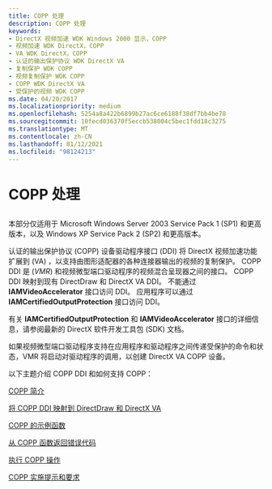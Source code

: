 ```yaml
---
title: COPP 处理
description: COPP 处理
keywords:
- DirectX 视频加速 WDK Windows 2000 显示，COPP
- 视频加速 WDK DirectX，COPP
- VA WDK DirectX，COPP
- 认证的输出保护协议 WDK DirectX VA
- 复制保护 WDK COPP
- 视频复制保护 WDK COPP
- COPP WDK DirectX VA
- 受保护的视频 WDK COPP
ms.date: 04/20/2017
ms.localizationpriority: medium
ms.openlocfilehash: 5254a8a422b6899b27ac6ce6188f38df7bb4be78
ms.sourcegitcommit: 10fecd036370f5eccb538004c5bec1fdd18c3275
ms.translationtype: MT
ms.contentlocale: zh-CN
ms.lasthandoff: 01/12/2021
ms.locfileid: "98124213"
---
```

# <a name="copp-processing"></a>COPP 处理


## <span id="ddk_certified_output_protection_protocol_processing_gg"></span><span id="DDK_CERTIFIED_OUTPUT_PROTECTION_PROTOCOL_PROCESSING_GG"></span>


本部分仅适用于 Microsoft Windows Server 2003 Service Pack 1 (SP1) 和更高版本，以及 Windows XP Service Pack 2 (SP2) 和更高版本。

认证的输出保护协议 (COPP) 设备驱动程序接口 (DDI) 将 DirectX 视频加速功能扩展到 (VA) ，以支持由图形适配器的各种连接器输出的视频的复制保护。 COPP DDI 是 (*VMR*) 和视频微型端口驱动程序的视频混合呈现器之间的接口。 COPP DDI 映射到现有 DirectDraw 和 DirectX VA DDI。 不能通过 **IAMVideoAccelerator** 接口访问 DDI。 应用程序可以通过 **IAMCertifiedOutputProtection** 接口访问 DDI。

有关 **IAMCertifiedOutputProtection** 和 **IAMVideoAccelerator** 接口的详细信息，请参阅最新的 DirectX 软件开发工具包 (SDK) 文档。

如果视频微型端口驱动程序支持在应用程序和驱动程序之间传递受保护的命令和状态，VMR 将启动对驱动程序的调用，以创建 DirectX VA COPP 设备。

以下主题介绍 COPP DDI 和如何支持 COPP：

[COPP 简介](introduction-to-copp.md)

[将 COPP DDI 映射到 DirectDraw 和 DirectX VA](mapping-the-copp-ddi-to-directdraw-and-directx-va.md)

[COPP 的示例函数](sample-functions-for-copp.md)

[从 COPP 函数返回错误代码](returning-error-codes-from-copp-functions.md)

[执行 COPP 操作](./performing-copp-operations-example.md)

[COPP 实施提示和要求](implementation-tips-and-requirements-for-copp.md)

 


